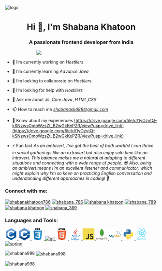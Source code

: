 ![logo]()
<h1 align="center">Hi 👋, I'm Shabana Khatoon</h1>
<h3 align="center">A passionate frontend developer from India</h3>

<img align="right" src="https://user-images.githubusercontent.com/55389276/140866485-8fb1c876-9a8f-4d6a-98dc-08c4981eaf70.gif" width="400">
<br>

- 🔭 I’m currently working on *Hostllers*

- 🌱 I’m currently learning *Advance Java*

- 👯 I’m looking to collaborate on *Hostllers*

- 🤝 I’m looking for help with *Hostllers*

- 💬 Ask me about *Js ,Core Java ,HTML,CSS*

- 📫 How to reach me *shabanask688@gmail.com*

- 📄 Know about my experiences [https://drive.google.com/file/d/1yOzvtQ-kSNzwsOmoWzsZt_B2wGkKePZR/view?usp=drive_link](https://drive.google.com/file/d/1yOzvtQ-kSNzwsOmoWzsZt_B2wGkKePZR/view?usp=drive_link)

- ⚡ Fun fact *As an ambivert, I’ve got the best of both worlds! I can thrive in social gatherings like an extrovert but also enjoy solo time like an introvert. This balance makes me a natural at adapting to different situations and connecting with a wide range of people. 😎 Also, being an ambivert means I’m an excellent listener and communicator, which might explain why I’m so keen on practicing English conversation and understanding different approaches in coding! 🎯*

<h3 align="left">Connect with me:</h3>
<p align="left">
<a href="https://linkedin.com/in/shabanakhatoon786" target="blank"><img align="center" src="https://raw.githubusercontent.com/rahuldkjain/github-profile-readme-generator/master/src/images/icons/Social/linked-in-alt.svg" alt="shabanakhatoon786" height="30" width="40" /></a>
<a href="https://www.codechef.com/users/shabana_786" target="blank"><img align="center" src="https://cdn.jsdelivr.net/npm/simple-icons@3.1.0/icons/codechef.svg" alt="shabana_786" height="30" width="40" /></a>
<a href="https://www.hackerrank.com/shabana khatoon" target="blank"><img align="center" src="https://raw.githubusercontent.com/rahuldkjain/github-profile-readme-generator/master/src/images/icons/Social/hackerrank.svg" alt="shabana khatoon" height="30" width="40" /></a>
<a href="https://www.leetcode.com/shabana_789" target="blank"><img align="center" src="https://raw.githubusercontent.com/rahuldkjain/github-profile-readme-generator/master/src/images/icons/Social/leet-code.svg" alt="shabana_789" height="30" width="40" /></a>
<a href="https://www.hackerearth.com/shabana khatoon" target="blank"><img align="center" src="https://raw.githubusercontent.com/rahuldkjain/github-profile-readme-generator/master/src/images/icons/Social/hackerearth.svg" alt="shabana khatoon" height="30" width="40" /></a>
<a href="https://auth.geeksforgeeks.org/user/shabana_369" target="blank"><img align="center" src="https://raw.githubusercontent.com/rahuldkjain/github-profile-readme-generator/master/src/images/icons/Social/geeks-for-geeks.svg" alt="shabana_369" height="30" width="40" /></a>
</p>

<h3 align="left">Languages and Tools:</h3>
<p align="left"> <a href="https://www.cprogramming.com/" target="_blank" rel="noreferrer"> <img src="https://raw.githubusercontent.com/devicons/devicon/master/icons/c/c-original.svg" alt="c" width="40" height="40"/> </a> <a href="https://www.w3schools.com/cpp/" target="_blank" rel="noreferrer"> <img src="https://raw.githubusercontent.com/devicons/devicon/master/icons/cplusplus/cplusplus-original.svg" alt="cplusplus" width="40" height="40"/> </a> <a href="https://www.w3schools.com/css/" target="_blank" rel="noreferrer"> <img src="https://raw.githubusercontent.com/devicons/devicon/master/icons/css3/css3-original-wordmark.svg" alt="css3" width="40" height="40"/> </a> <a href="https://git-scm.com/" target="_blank" rel="noreferrer"> <img src="https://www.vectorlogo.zone/logos/git-scm/git-scm-icon.svg" alt="git" width="40" height="40"/> </a> <a href="https://www.w3.org/html/" target="_blank" rel="noreferrer"> <img src="https://raw.githubusercontent.com/devicons/devicon/master/icons/html5/html5-original-wordmark.svg" alt="html5" width="40" height="40"/> </a> <a href="https://www.java.com" target="_blank" rel="noreferrer"> <img src="https://raw.githubusercontent.com/devicons/devicon/master/icons/java/java-original.svg" alt="java" width="40" height="40"/> </a> <a href="https://developer.mozilla.org/en-US/docs/Web/JavaScript" target="_blank" rel="noreferrer"> <img src="https://raw.githubusercontent.com/devicons/devicon/master/icons/javascript/javascript-original.svg" alt="javascript" width="40" height="40"/> </a> <a href="https://www.mongodb.com/" target="_blank" rel="noreferrer"> <img src="https://raw.githubusercontent.com/devicons/devicon/master/icons/mongodb/mongodb-original-wordmark.svg" alt="mongodb" width="40" height="40"/> </a> <a href="https://www.mysql.com/" target="_blank" rel="noreferrer"> <img src="https://raw.githubusercontent.com/devicons/devicon/master/icons/mysql/mysql-original-wordmark.svg" alt="mysql" width="40" height="40"/> </a> <a href="https://www.python.org" target="_blank" rel="noreferrer"> <img src="https://raw.githubusercontent.com/devicons/devicon/master/icons/python/python-original.svg" alt="python" width="40" height="40"/> </a> <a href="https://reactjs.org/" target="_blank" rel="noreferrer"> <img src="https://raw.githubusercontent.com/devicons/devicon/master/icons/react/react-original-wordmark.svg" alt="react" width="40" height="40"/> </a> <a href="https://spring.io/" target="_blank" rel="noreferrer"> <img src="https://www.vectorlogo.zone/logos/springio/springio-icon.svg" alt="spring" width="40" height="40"/> </a> </p>

<p><img align="left" src="https://github-readme-stats.vercel.app/api/top-langs?username=shabana998&show_icons=true&locale=en&layout=compact" alt="shabana998" /></p>

<p>&nbsp;<img align="center" src="https://github-readme-stats.vercel.app/api?username=shabana998&show_icons=true&locale=en" alt="shabana998" /></p>

<p><img align="center" src="https://github-readme-streak-stats.herokuapp.com/?user=shabana998&" alt="shabana998" /></p>
